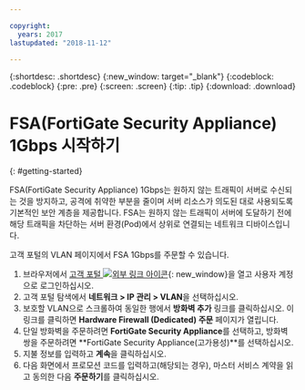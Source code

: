 ```yaml
---

copyright:
  years: 2017
lastupdated: "2018-11-12"

---
```


{:shortdesc: .shortdesc}
{:new_window: target="_blank"}
{:codeblock: .codeblock}
{:pre: .pre}
{:screen: .screen}
{:tip: .tip}
{:download: .download}

# FSA(FortiGate Security Appliance) 1Gbps 시작하기
{: #getting-started}

FSA(FortiGate Security Appliance) 1Gbps는 원하지 않는 트래픽이 서버로 수신되는 것을 방지하고, 공격에 취약한 부분을 줄이며 서버 리소스가 의도된 대로 사용되도록 기본적인 보안 계층을 제공합니다.  FSA는 원하지 않는 트래픽이 서버에 도달하기 전에 해당 트래픽을 차단하는 서버 환경(Pod)에서 상위로 연결되는 네트워크 디바이스입니다.  

고객 포털의 VLAN 페이지에서 FSA 1Gbps를 주문할 수 있습니다.

1. 브라우저에서 [고객 포털 ![외부 링크 아이콘](../../icons/launch-glyph.svg "외부 링크 아이콘")](https://control.softlayer.com/){: new_window}을 열고 사용자 계정으로 로그인하십시오.
2. 고객 포털 탐색에서 **네트워크 > IP 관리 > VLAN**을 선택하십시오.
3. 보호할 VLAN으로 스크롤하여 동일한 행에서 **방화벽 추가** 링크를 클릭하십시오. 이 링크를 클릭하면 **Hardware Firewall (Dedicated) 주문** 페이지가 열립니다.
4. 단일 방화벽을 주문하려면 **FortiGate Security Appliance**를 선택하고, 방화벽 쌍을 주문하려면 **FortiGate Security Appliance(고가용성)**를 선택하십시오.
5. 지불 정보를 입력하고 **계속**을 클릭하십시오.
6. 다음 화면에서 프로모션 코드를 입력하고(해당되는 경우), 마스터 서비스 계약을 읽고 동의한 다음 **주문하기**를 클릭하십시오.
